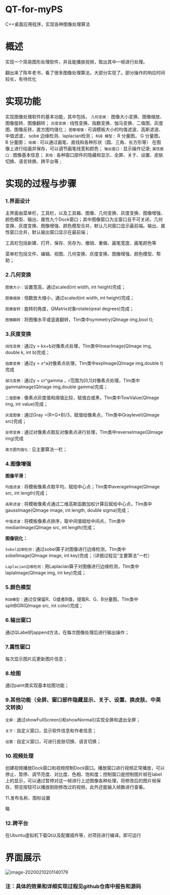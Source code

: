 # QT-for-myPS
C++桌面应用程序，实现各种图像处理算法
# 概述

实现一个简易图形处理软件，并且能播放视频，取出其中一帧进行处理。

翻出来了陈年老书，看了很多图像处理算法，大部分实现了。部分操作的响应时间较长，有待优化

# 实现功能

实现图像处理软件的基本功能，其中包括，
`几何变换：` 图像大小变换、图像缩放、图像旋转、图像翻转；
`灰度变换：`线性变换、指数变换、伽马变换、二值图、灰度图、图像反转，直方图均值化；
`图像增强：`可调模板大小的均值滤波、高斯滤波、中值滤波， sobe 边缘检测、laplacian检测；
`RGB 模型：` R 分量图， G 分量图， B 分量图；
`绘画：`可以通过画笔、直线和各种形状（圆、三角、长方形等） 在图像上进行绘画并保存，可以调节画笔线宽和颜色；
`输出窗口：`显示操作记录;
`属性窗口：`图像基本信息；
`其他：`各种窗口部件的隐藏和显示、全屏、关于、设置、皮肤切换、语言转换、跨平台等  ;



# 实现的过程与步骤

### 1.界面设计

主界面由菜单栏，工具栏，以及工具箱、图像、几何变换、灰度变换、图像增强、颜色模型、输出、属性九个Dock窗口；其中图像窗口为主窗口且不可关闭，几何变换、灰度变换、图像增强、颜色模型合并，默认几何窗口显示最前端。输出、属性窗口合并，默认输出窗口显示在最前端；

工具栏包括新建、打开、保存、另存为、撤销、重做、画笔宽度、画笔颜色等

菜单栏包括文件、编辑、视图、几何变换、灰度变换、图像增强、颜色模型、帮助；

 

### 2.几何变换

`图像大小：`设置宽高，通过scaled(int width, int height)完成；

`图像缩放：`倍数放大缩小，通过scaled(int width, int height)完成；

`图像旋转：`旋转的角度，QMatrix对象rotate(qreal degrees)完成；

`图像翻转：`将图像水平或竖直翻转，Tlm类中symmetry(QImage img,bool t);

 

### 3.灰度变换

`线性变换：`通过y = kx+b对像素点处理，Tlm类中linearImage(QImage img, double k, int b)完成；

`指数变换：`通过y = x^a对像素点处理，Tlm类中expImage(QImage img,double t)完成

`伽马变换：`通过y = cr^gamma ，r范围为[0,1]对像素点处理，Tlm类中gammaImage(QImage img,double gamma)完成；

`二值图像：`像素点灰度值和阈值比较，赋值白或黑，Tlm类中TowValue(QImage img, int value)完成；

`灰度图像：`通过Gray =(R+G+B)/3，赋值给像素点，Tlm类中Graylevel(QImage src)完成；

`反转变换：`通过对像素点取反对像素点进行处理，Tlm类中reverseImage(QImage img)完成

`直方图均值化：`见主要算法一栏；

 

### 4.图像增强

**图像平滑：**

   `均值滤波：`将模板像素点取平均，赋给中心点；Tlm类中averageImage(QImage src, int length)完成；

   `高斯滤波：`将模板像素点通过二维高斯函数加权计算后赋给中心点，Tlm类中gaussImage(QImage image, int length, double sigma)完成；

   `中值滤波：`将模板像素点排序，取中间值赋给中间点，Tlm类中medianImage(QImage src, int length)完成；

**图像锐化：**

   `Sobel边缘检测：`通过sobel算子对图像进行边缘检测，Tlm类中sobelImage(QImage image, int key)完成；（详细过程见“主要算法”一栏）

   `Laplacian边缘检测：`用Laplacian算子对图像进行边缘检测，Tlm类中laplaImage(QImage img, int key)完成；

 

### 5.颜色模型

`RGB模型：`通过仅保留R、G或者B值，提取R、G、B分量图，Tlm类中splitBGR(QImage src, int color)完成；

 

### 6.输出窗口

通过QLabel的append方法，在每次图像处理后进行输出操作；

 

### 7.属性窗口

每次显示图片后更新图片信息；

 

### 8.绘图

通过paint类实现基本绘图功能；

 

### 9.其他功能（全屏、窗口部件隐藏显示、关于、设置、换皮肤、中英文转换）

`全屏：`通过showFullScreen()和showNormal()实现全屏和退出全屏；

`关于：`自定义窗口，显示软件信息和作者信息；

`设置：`自定义窗口，可进行皮肤切换、语言切换；

 

### 10.视频处理

创建视频播放Dock窗口和视频控制Dock窗口。播放窗口进行视频正常播放，可以停止、暂停、调节亮度、对比度、色相、饱和度；控制窗口是控制图片帧在label上的显示，可以通过暂停对这一帧进行上述图像各种处理，将修改后的图片帧保存，预览按钮可以播放刚刚修改过的视频，此外还能输入帧数进行查看。

11.发布名称、图标设置

略

### 12.跨平台

在Ubuntu虚拟机下载Qt以及配置插件等，对项目进行编译。即可运行


# 界面展示

![image-20200210201140179](http://wisdomclass.tech/blog/2020/0210/image-20200210201140179.png)



### 注：具体的效果和详细实现过程见github仓库中报告和源码

